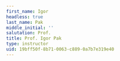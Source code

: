 ```yaml
---
first_name: Igor
headless: true
last_name: Pak
middle_initial: ''
salutation: Prof.
title: Prof. Igor Pak
type: instructor
uid: 19bff50f-8b71-0063-c889-0a7b7e319e40
---
```

